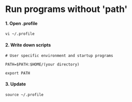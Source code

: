 # Run programs without 'path'

#### 1. Open .profile

```
vi ~/.profile
```

#### 2. Write down scripts

```
# User specific environment and startup programs

PATH=$PATH:$HOME/(your directory)

export PATH
```

#### 3. Update

```
source ~/.profile
```

